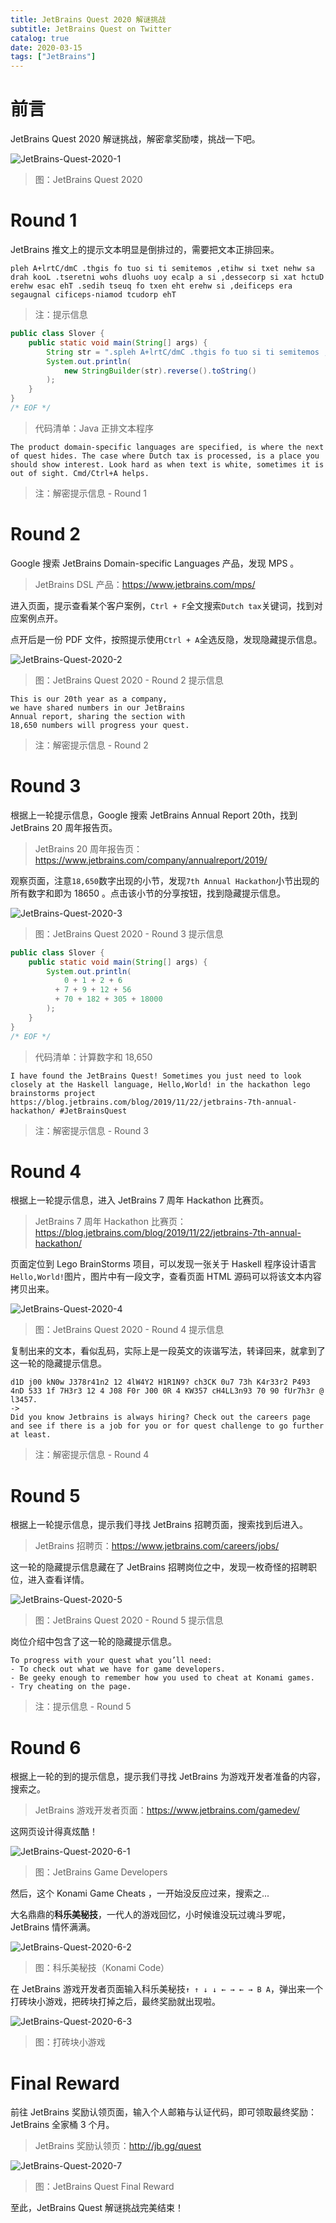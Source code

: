 ```yaml
---
title: JetBrains Quest 2020 解谜挑战
subtitle: JetBrains Quest on Twitter
catalog: true
date: 2020-03-15
tags: ["JetBrains"]
---
```


# 前言

JetBrains Quest 2020 解谜挑战，解密拿奖励喽，挑战一下吧。

![JetBrains-Quest-2020-1][JetBrains-Quest-2020-1]

> 图：JetBrains Quest 2020

# Round 1

JetBrains 推文上的提示文本明显是倒排过的，需要把文本正排回来。

```plain
pleh A+lrtC/dmC .thgis fo tuo si ti semitemos ,etihw si txet nehw sa drah kooL .tseretni wohs dluohs uoy ecalp a si ,dessecorp si xat hctuD erehw esac ehT .sedih tseuq fo txen eht erehw si ,deificeps era segaugnal cificeps-niamod tcudorp ehT
```
> 注：提示信息

```java
public class Slover {
    public static void main(String[] args) {
        String str = ".spleh A+lrtC/dmC .thgis fo tuo si ti semitemos ,etihw si txet nehw sa drah kooL .tseretni wohs dluohs uoy ecalp a si ,dessecorp si xat hctuD erehw esac ehT .sedih tseuq fo txen eht erehw si ,deificeps era segaugnal cificeps-niamod tcudorp ehT";
        System.out.println(
            new StringBuilder(str).reverse().toString()
        );
    }
}
/* EOF */
```
> 代码清单：Java 正排文本程序

```plain
The product domain-specific languages are specified, is where the next of quest hides. The case where Dutch tax is processed, is a place you should show interest. Look hard as when text is white, sometimes it is out of sight. Cmd/Ctrl+A helps.
```
> 注：解密提示信息 - Round 1

# Round 2

Google 搜索 JetBrains Domain-specific Languages 产品，发现 MPS 。

> JetBrains DSL 产品：https://www.jetbrains.com/mps/

进入页面，提示查看某个客户案例，`Ctrl + F`全文搜索`Dutch tax`关键词，找到对应案例点开。

点开后是一份 PDF 文件，按照提示使用`Ctrl + A`全选反隐，发现隐藏提示信息。

![JetBrains-Quest-2020-2][JetBrains-Quest-2020-2]

> 图：JetBrains Quest 2020 - Round 2 提示信息

```plain
This is our 20th year as a company,
we have shared numbers in our JetBrains
Annual report, sharing the section with
18,650 numbers will progress your quest.
```
> 注：解密提示信息 - Round 2

# Round 3

根据上一轮提示信息，Google 搜索 JetBrains Annual Report 20th，找到 JetBrains 20 周年报告页。

> JetBrains 20 周年报告页：https://www.jetbrains.com/company/annualreport/2019/

观察页面，注意`18,650`数字出现的小节，发现`7th Annual Hackathon`小节出现的所有数字和即为 18650 。点击该小节的分享按钮，找到隐藏提示信息。

![JetBrains-Quest-2020-3][JetBrains-Quest-2020-3]

> 图：JetBrains Quest 2020 - Round 3 提示信息

```java
public class Slover {
    public static void main(String[] args) {
        System.out.println(
            0 + 1 + 2 + 6
          + 7 + 9 + 12 + 56
          + 70 + 182 + 305 + 18000
        );
    }
}
/* EOF */
```
> 代码清单：计算数字和 18,650

```plain
I have found the JetBrains Quest! Sometimes you just need to look closely at the Haskell language, Hello,World! in the hackathon lego brainstorms project https://blog.jetbrains.com/blog/2019/11/22/jetbrains-7th-annual-hackathon/ #JetBrainsQuest
```
> 注：解密提示信息 - Round 3

# Round 4

根据上一轮提示信息，进入 JetBrains 7 周年 Hackathon 比赛页。

> JetBrains 7 周年 Hackathon 比赛页：https://blog.jetbrains.com/blog/2019/11/22/jetbrains-7th-annual-hackathon/

页面定位到 Lego BrainStorms 项目，可以发现一张关于 Haskell 程序设计语言`Hello,World!`图片，图片中有一段文字，查看页面 HTML 源码可以将该文本内容拷贝出来。

![JetBrains-Quest-2020-4][JetBrains-Quest-2020-4]

> 图：JetBrains Quest 2020 - Round 4 提示信息

复制出来的文本，看似乱码，实际上是一段英文的诙谐写法，转译回来，就拿到了这一轮的隐藏提示信息。

```plain
d1D j00 kN0w J378r41n2 12 4lW4Y2 H1R1N9? ch3CK 0u7 73h K4r33r2 P493 4nD 533 1f 7H3r3 12 4 J08 F0r J00 0R 4 KW357 cH4LL3n93 70 90 fUr7h3r @ l3457.
->
Did you know Jetbrains is always hiring? Check out the careers page and see if there is a job for you or for quest challenge to go further at least.
```
> 注：解密提示信息 - Round 4

# Round 5

根据上一轮提示信息，提示我们寻找 JetBrains 招聘页面，搜索找到后进入。

> JetBrains 招聘页：https://www.jetbrains.com/careers/jobs/

这一轮的隐藏提示信息藏在了 JetBrains 招聘岗位之中，发现一枚奇怪的招聘职位，进入查看详情。

![JetBrains-Quest-2020-5][JetBrains-Quest-2020-5]

> 图：JetBrains Quest 2020 - Round 5 提示信息

岗位介绍中包含了这一轮的隐藏提示信息。

```plain
To progress with your quest what you’ll need:
- To check out what we have for game developers.
- Be geeky enough to remember how you used to cheat at Konami games.
- Try cheating on the page.
```
> 注：提示信息 - Round 5

# Round 6

根据上一轮的到的提示信息，提示我们寻找 JetBrains 为游戏开发者准备的内容，搜索之。

> JetBrains 游戏开发者页面：https://www.jetbrains.com/gamedev/

这网页设计得真炫酷！

![JetBrains-Quest-2020-6-1][JetBrains-Quest-2020-6-1]

> 图：JetBrains Game Developers

然后，这个 Konami Game Cheats ，一开始没反应过来，搜索之...

大名鼎鼎的**科乐美秘技**，一代人的游戏回忆，小时候谁没玩过魂斗罗呢，JetBrains 情怀满满。

![JetBrains-Quest-2020-6-2][JetBrains-Quest-2020-6-2]

> 图：科乐美秘技（Konami Code）

在 JetBrains 游戏开发者页面输入科乐美秘技`↑ ↑ ↓ ↓ ← → ← → B A`，弹出来一个打砖块小游戏，把砖块打掉之后，最终奖励就出现啦。

![JetBrains-Quest-2020-6-3][JetBrains-Quest-2020-6-3]

> 图：打砖块小游戏

# Final Reward

前往 JetBrains 奖励认领页面，输入个人邮箱与认证代码，即可领取最终奖励：JetBrains 全家桶 3 个月。

> JetBrains 奖励认领页：http://jb.gg/quest

![JetBrains-Quest-2020-7][JetBrains-Quest-2020-7]

> 图：JetBrains Quest Final Reward

至此，JetBrains Quest 解谜挑战完美结束！

[JetBrains-Quest-2020-1]: ./JetBrains-Quest-2020-1.png

[JetBrains-Quest-2020-2]: ./JetBrains-Quest-2020-2.png

[JetBrains-Quest-2020-3]: ./JetBrains-Quest-2020-3.png

[JetBrains-Quest-2020-4]: ./JetBrains-Quest-2020-4.png

[JetBrains-Quest-2020-5]: ./JetBrains-Quest-2020-5.png

[JetBrains-Quest-2020-6-1]: ./JetBrains-Quest-2020-6-1.png

[JetBrains-Quest-2020-6-2]: ./JetBrains-Quest-2020-6-2.jpg

[JetBrains-Quest-2020-6-3]: ./JetBrains-Quest-2020-6-3.png

[JetBrains-Quest-2020-7]: ./JetBrains-Quest-2020-7.png

<!-- EOF -->

